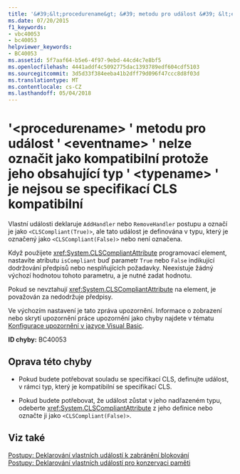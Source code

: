 ```yaml
---
title: '&#39;&lt;procedurename&gt; &#39; metodu pro událost &#39; &lt;eventname&gt; &#39; nelze označit jako kompatibilní protože jeho obsahující typ &#39; &lt;typename&gt; &#39; je nejsou se specifikací CLS kompatibilní'
ms.date: 07/20/2015
f1_keywords:
- vbc40053
- bc40053
helpviewer_keywords:
- BC40053
ms.assetid: 5f7aaf64-b5e6-4f97-9ebd-44cd4c7e8bf5
ms.openlocfilehash: 4441addf4c5092775dac1393789edf604cdf5103
ms.sourcegitcommit: 3d5d33f384eeba41b2dff79d096f47ccc8d8f03d
ms.translationtype: MT
ms.contentlocale: cs-CZ
ms.lasthandoff: 05/04/2018
---
```

# <a name="39ltprocedurenamegt39-method-for-event-39lteventnamegt39-cannot-be-marked-cls-compliant-because-its-containing-type-39lttypenamegt39-is-not-cls-compliant"></a>&#39;&lt;procedurename&gt; &#39; metodu pro událost &#39; &lt;eventname&gt; &#39; nelze označit jako kompatibilní protože jeho obsahující typ &#39; &lt;typename&gt; &#39; je nejsou se specifikací CLS kompatibilní
Vlastní události deklaruje `AddHandler` nebo `RemoveHandler` postupu a označí je jako `<CLSCompliant(True)>`, ale tato událost je definována v typu, který je označený jako `<CLSCompliant(False)>` nebo není označena.  
  
 Když použijete <xref:System.CLSCompliantAttribute> programovací element, nastavíte atributu `isCompliant` buď parametr `True` nebo `False` indikující dodržování předpisů nebo nesplňujících požadavky. Neexistuje žádný výchozí hodnotou tohoto parametru, a je nutné zadat hodnotu.  
  
 Pokud se nevztahují <xref:System.CLSCompliantAttribute> na element, je považován za nedodržuje předpisy.  
  
 Ve výchozím nastavení je tato zpráva upozornění. Informace o zobrazení nebo skrytí upozornění práce upozornění jako chyby najdete v tématu [Konfigurace upozornění v jazyce Visual Basic](/visualstudio/ide/configuring-warnings-in-visual-basic).  
  
 **ID chyby:** BC40053  
  
## <a name="to-correct-this-error"></a>Oprava této chyby  
  
-   Pokud budete potřebovat souladu se specifikací CLS, definujte událost, v rámci typ, který je kompatibilní se specifikací CLS.  
  
-   Pokud budete potřebovat, že událost zůstat v jeho nadřazeném typu, odeberte <xref:System.CLSCompliantAttribute> z jeho definice nebo označte ji jako `<CLSCompliant(False)>`.  
  
## <a name="see-also"></a>Viz také  
 [Postupy: Deklarování vlastních událostí k zabránění blokování](../../visual-basic/programming-guide/language-features/events/how-to-declare-custom-events-to-avoid-blocking.md)  
 [Postupy: Deklarování vlastních událostí pro konzervaci paměti](../../visual-basic/programming-guide/language-features/events/how-to-declare-custom-events-to-conserve-memory.md)  
   
 
